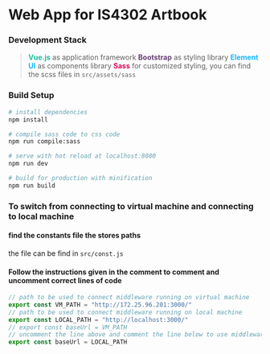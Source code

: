 # Web App for IS4302 Artbook

### Development Stack
><b style="color:#1BBC9B;background">Vue.js</b> as application framework
><b style="color:#674172;">Bootstrap</b> as styling library
><b style="color:#19B5FE;">Element UI</b> as components library
><b style="color:#DB0A5B;">Sass</b> for customized styling, you can find the scss files in `src/assets/sass`


### Build Setup

``` bash
# install dependencies
npm install

# compile sass code to css code
npm run compile:sass

# serve with hot reload at localhost:8080
npm run dev

# build for production with minification
npm run build

```

### To switch from connecting to virtual machine and connecting to local machine
#### find the constants file the stores paths
the file can be find in `src/const.js` 

#### Follow the instructions given in the comment to comment and  uncomment correct lines of code
``` javascript
// path to be used to connect middleware running on virtual machine
export const VM_PATH = "http://172.25.96.201:3000/" 
// path to be used to connect middleware running on local machine
export const LOCAL_PATH = "http://localhost:3000/"
// export const baseUrl = VM_PATH
// uncomment the line above and comment the line below to use middleware running on virtual machine
export const baseUrl = LOCAL_PATH
```

